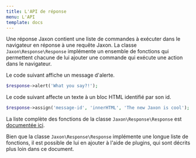 ```yaml
---
title: L'API de réponse
menu: L'API
template: docs
---
```


Une réponse Jaxon contient une liste de commandes à exécuter dans le navigateur en réponse à une requête Jaxon.
La classe `Jaxon\Response\Response` implémente un ensemble de fonctions qui permettent chacune de lui ajouter une commande qui exécute une action dans le navigateur.

Le code suivant affiche un message d'alerte.
```php
$response->alert('What you say?!');
``` 

Le code suivant affecte un texte à un bloc HTML identifié par son id.
```php
$response->assign('message-id', 'innerHTML', 'The new Jaxon is cool');
``` 

La liste complète des fonctions de la classe `Jaxon\Response\Response` est [documentée ici](http://www.jaxon-php.org/docs/api/class-Jaxon.Response.Response.html).

Bien que la classe `Jaxon\Response\Response` implémente une longue liste de fonctions, il est possible de lui en ajouter à l'aide de plugins, qui sont décrits plus loin dans ce document.
